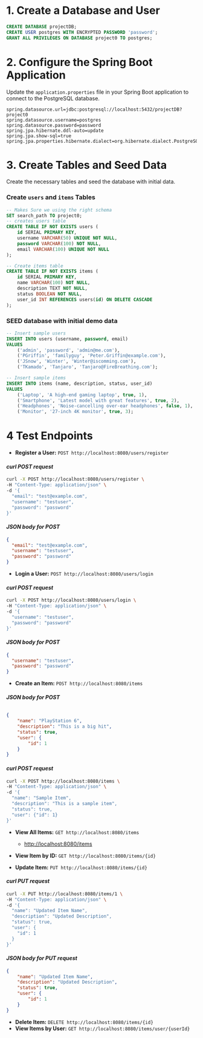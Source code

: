 
# 1. Create a Database and User

```sql
CREATE DATABASE projectDB;
CREATE USER postgres WITH ENCRYPTED PASSWORD 'password';
GRANT ALL PRIVILEGES ON DATABASE project0 TO postgres;
```

# 2. Configure the Spring Boot Application

Update the `application.properties` file in your Spring Boot application to connect to the PostgreSQL database.

```properties
spring.datasource.url=jdbc:postgresql://localhost:5432/projectDB?project0
spring.datasource.username=postgres
spring.datasource.password=password
spring.jpa.hibernate.ddl-auto=update
spring.jpa.show-sql=true
spring.jpa.properties.hibernate.dialect=org.hibernate.dialect.PostgreSQLDialect
```

# 3. Create Tables and Seed Data

Create the necessary tables and seed the database with initial data.

### Create `users` and `items` Tables

```sql
-- Makes Sure we using the right schema
SET search_path TO project0;
-- creates users table
CREATE TABLE IF NOT EXISTS users (
    id SERIAL PRIMARY KEY,
    username VARCHAR(50) UNIQUE NOT NULL,
    password VARCHAR(100) NOT NULL,
    email VARCHAR(100) UNIQUE NOT NULL
);

-- Create items table
CREATE TABLE IF NOT EXISTS items (
    id SERIAL PRIMARY KEY,
    name VARCHAR(100) NOT NULL,
    description TEXT NOT NULL,
    status BOOLEAN NOT NULL,
    user_id INT REFERENCES users(id) ON DELETE CASCADE
);
```

### SEED database with initial demo data

```sql
-- Insert sample users
INSERT INTO users (username, password, email)
VALUES
    ('admin', 'password', 'admin@me.com'),
    ('PGriffin', 'familyguy', 'Peter.Griffin@example.com'),
    ('JSnow', 'Winter', 'Winter@iscomming.com'),
    ('TKamado', 'Tanjaro', 'Tanjaro@FireBreathing.com');

-- Insert sample items
INSERT INTO items (name, description, status, user_id)
VALUES
    ('Laptop', 'A high-end gaming laptop', true, 1),
    ('Smartphone', 'Latest model with great features', true, 2),
    ('Headphones', 'Noise-cancelling over-ear headphones', false, 1),
    ('Monitor', '27-inch 4K monitor', true, 3);

  ```

# 4 Test Endpoints

- **Register a User:** `POST http://localhost:8080/users/register`

#### *curl POST request*

```sh
curl -X POST http://localhost:8080/users/register \
-H "Content-Type: application/json" \
-d '{
  "email": "test@example.com",
  "username": "testuser",
  "password": "password"
}'
```

#### *JSON body for POST*

```json
{
  "email": "test@example.com",
  "username": "testuser",
  "password": "password"
}
```

- **Login a User:** `POST http://localhost:8080/users/login`

#### *curl POST request*

```sh
curl -X POST http://localhost:8080/users/login \
-H "Content-Type: application/json" \
-d '{
  "username": "testuser",
  "password": "password"
}'
```

#### *JSON body for POST*

```json
{
  "username": "testuser",
  "password": "password"
}
```

- **Create an Item:** `POST http://localhost:8080/items`

#### *JSON body for POST*

```json

{
    "name": "PlayStation 6",
    "description": "This is a big hit",
    "status": true,
    "user": {
        "id": 1
    }
}
```

#### *curl POST request*

```sh
curl -X POST http://localhost:8080/items \
-H "Content-Type: application/json" \
-d '{
  "name": "Sample Item",
  "description": "This is a sample item",
  "status": true,
  "user": {"id": 1}
}'
```

- **View All Items:** `GET http://localhost:8080/items`

  - [http://localhost:8080/items](http://localhost:8080/items)

- **View Item by ID:** `GET http://localhost:8080/items/{id}`
- **Update Item:** `PUT http://localhost:8080/items/{id}`

#### *curl PUT request*

```sh
curl -X PUT http://localhost:8080/items/1 \
-H "Content-Type: application/json" \
-d '{
  "name": "Updated Item Name",
  "description": "Updated Description",
  "status": true,
  "user": {
    "id": 1
  }
}'
```

#### *JSON body for PUT request*

```json
{
    "name": "Updated Item Name",
    "description": "Updated Description",
    "status": true,
    "user": {
        "id": 1
    }
}
```

- **Delete Item:** `DELETE http://localhost:8080/items/{id}`
- **View Items by User:** `GET http://localhost:8080/items/user/{userId}`


